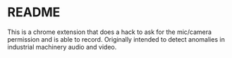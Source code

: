 # README

This is a chrome extension that does a hack to ask for the mic/camera permission and is able to record.
Originally intended to detect anomalies in industrial machinery audio and video.

